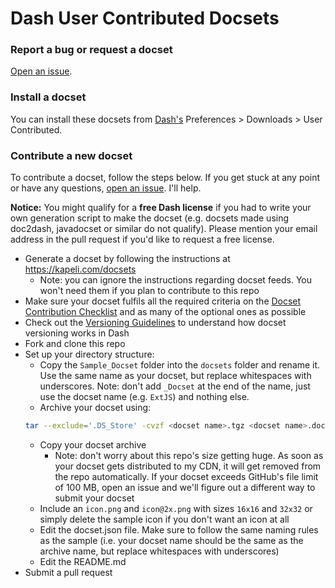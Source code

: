 Dash User Contributed Docsets
=======================

### Report a bug or request a docset
[Open an issue](https://github.com/Kapeli/Dash-User-Contributions/issues/new).

### Install a docset

You can install these docsets from [Dash's](https://kapeli.com/dash) Preferences > Downloads > User Contributed.

### Contribute a new docset

To contribute a docset, follow the steps below. If you get stuck at any point or have any questions, [open an issue](https://github.com/Kapeli/Dash-User-Contributions/issues). I'll help.

**Notice:** You might qualify for a **free Dash license** if you had to write your own generation script to make the docset (e.g. docsets made using doc2dash, javadocset or similar do not qualify). Please mention your email address in the pull request if you'd like to request a free license.

* Generate a docset by following the instructions at https://kapeli.com/docsets
    * Note: you can ignore the instructions regarding docset feeds. You won't need them if you plan to contribute to this repo
* Make sure your docset fulfils all the required criteria on the [Docset Contribution Checklist](https://github.com/Kapeli/Dash-User-Contributions/wiki/Docset-Contribution-Checklist) and as many of the optional ones as possible
* Check out the [Versioning Guidelines](https://github.com/Kapeli/Dash-User-Contributions/wiki/Docset-Versioning-Guidelines) to understand how docset versioning works in Dash
* Fork and clone this repo
* Set up your directory structure:
  * Copy the `Sample_Docset` folder into the `docsets` folder and rename it. Use the same name as your docset, but replace whitespaces with underscores. Note: don't add `_Docset` at the end of the name, just use the docset name (e.g. `ExtJS`) and nothing else.
  * Archive your docset using:
  ```bash
  tar --exclude='.DS_Store' -cvzf <docset name>.tgz <docset name>.docset
  ```
  * Copy your docset archive
    * Note: don't worry about this repo's size getting huge. As soon as your docset gets distributed to my CDN, it will get removed from the repo automatically. If your docset exceeds GitHub's file limit of 100 MB, open an issue and we'll figure out a different way to submit your docset
  * Include an `icon.png` and `icon@2x.png` with sizes `16x16` and `32x32` or simply delete the sample icon if you don't want an icon at all
  * Edit the docset.json file. Make sure to follow the same naming rules as the sample (i.e. your docset name should be the same as the archive name, but replace whitespaces with underscores)
  * Edit the README.md
* Submit a pull request
